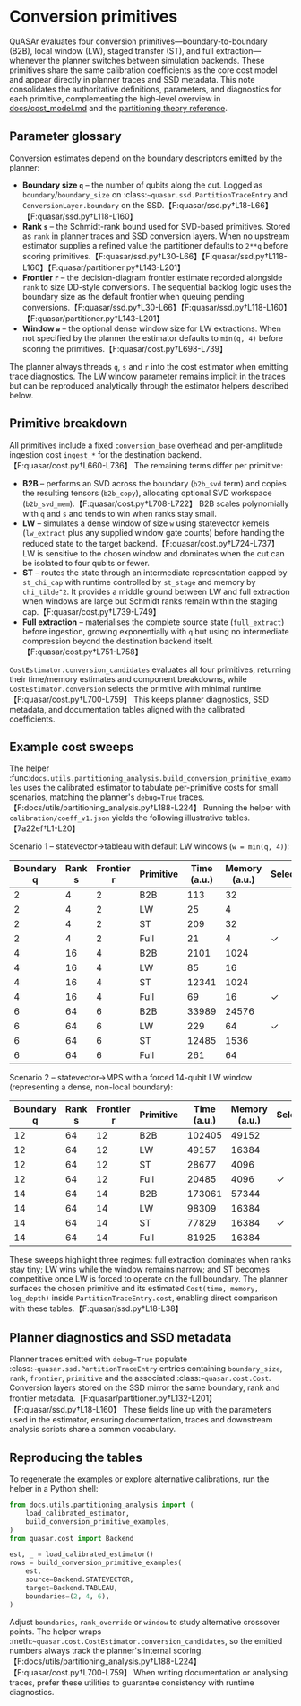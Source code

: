 # Conversion primitives

QuASAr evaluates four conversion primitives—boundary-to-boundary (B2B), local window (LW), staged transfer (ST), and full extraction—whenever the planner switches between simulation backends. These primitives share the same calibration coefficients as the core cost model and appear directly in planner traces and SSD metadata. This note consolidates the authoritative definitions, parameters, and diagnostics for each primitive, complementing the high-level overview in [docs/cost_model.md](cost_model.md) and the [partitioning theory reference](partitioning_theory.md).

## Parameter glossary

Conversion estimates depend on the boundary descriptors emitted by the planner:

- **Boundary size ``q``** – the number of qubits along the cut. Logged as ``boundary``/``boundary_size`` on :class:`~quasar.ssd.PartitionTraceEntry` and ``ConversionLayer.boundary`` on the SSD.【F:quasar/ssd.py†L18-L66】【F:quasar/ssd.py†L118-L160】
- **Rank ``s``** – the Schmidt-rank bound used for SVD-based primitives. Stored as ``rank`` in planner traces and SSD conversion layers. When no upstream estimator supplies a refined value the partitioner defaults to ``2**q`` before scoring primitives.【F:quasar/ssd.py†L30-L66】【F:quasar/ssd.py†L118-L160】【F:quasar/partitioner.py†L143-L201】
- **Frontier ``r``** – the decision-diagram frontier estimate recorded alongside ``rank`` to size DD-style conversions. The sequential backlog logic uses the boundary size as the default frontier when queuing pending conversions.【F:quasar/ssd.py†L30-L66】【F:quasar/ssd.py†L118-L160】【F:quasar/partitioner.py†L143-L201】
- **Window ``w``** – the optional dense window size for LW extractions. When not specified by the planner the estimator defaults to ``min(q, 4)`` before scoring the primitives.【F:quasar/cost.py†L698-L739】

The planner always threads ``q``, ``s`` and ``r`` into the cost estimator when emitting trace diagnostics. The LW window parameter remains implicit in the traces but can be reproduced analytically through the estimator helpers described below.

## Primitive breakdown

All primitives include a fixed ``conversion_base`` overhead and per-amplitude ingestion cost ``ingest_*`` for the destination backend.【F:quasar/cost.py†L660-L736】 The remaining terms differ per primitive:

- **B2B** – performs an SVD across the boundary (``b2b_svd`` term) and copies the resulting tensors (``b2b_copy``), allocating optional SVD workspace (``b2b_svd_mem``).【F:quasar/cost.py†L708-L722】 B2B scales polynomially with ``q`` and ``s`` and tends to win when ranks stay small.
- **LW** – simulates a dense window of size ``w`` using statevector kernels (``lw_extract`` plus any supplied window gate counts) before handing the reduced state to the target backend.【F:quasar/cost.py†L724-L737】 LW is sensitive to the chosen window and dominates when the cut can be isolated to four qubits or fewer.
- **ST** – routes the state through an intermediate representation capped by ``st_chi_cap`` with runtime controlled by ``st_stage`` and memory by ``chi_tilde^2``. It provides a middle ground between LW and full extraction when windows are large but Schmidt ranks remain within the staging cap.【F:quasar/cost.py†L739-L749】
- **Full extraction** – materialises the complete source state (``full_extract``) before ingestion, growing exponentially with ``q`` but using no intermediate compression beyond the destination backend itself.【F:quasar/cost.py†L751-L758】

`CostEstimator.conversion_candidates` evaluates all four primitives, returning their time/memory estimates and component breakdowns, while `CostEstimator.conversion` selects the primitive with minimal runtime.【F:quasar/cost.py†L700-L759】 This keeps planner diagnostics, SSD metadata, and documentation tables aligned with the calibrated coefficients.

## Example cost sweeps

The helper :func:`docs.utils.partitioning_analysis.build_conversion_primitive_examples` uses the calibrated estimator to tabulate per-primitive costs for small scenarios, matching the planner's ``debug=True`` traces.【F:docs/utils/partitioning_analysis.py†L188-L224】 Running the helper with ``calibration/coeff_v1.json`` yields the following illustrative tables.【7a22ef†L1-L20】

Scenario 1 – statevector→tableau with default LW windows (``w = min(q, 4)``):

| Boundary q | Rank s | Frontier r | Primitive | Time (a.u.) | Memory (a.u.) | Selected? |
|---|---|---|---|---|---|---|
| 2 | 4 | 2 | B2B | 113 | 32 | |
| 2 | 4 | 2 | LW | 25 | 4 | |
| 2 | 4 | 2 | ST | 209 | 32 | |
| 2 | 4 | 2 | Full | 21 | 4 | ✓|
| 4 | 16 | 4 | B2B | 2101 | 1024 | |
| 4 | 16 | 4 | LW | 85 | 16 | |
| 4 | 16 | 4 | ST | 12341 | 1024 | |
| 4 | 16 | 4 | Full | 69 | 16 | ✓|
| 6 | 64 | 6 | B2B | 33989 | 24576 | |
| 6 | 64 | 6 | LW | 229 | 64 | ✓|
| 6 | 64 | 6 | ST | 12485 | 1536 | |
| 6 | 64 | 6 | Full | 261 | 64 | |

Scenario 2 – statevector→MPS with a forced 14-qubit LW window (representing a dense, non-local boundary):

| Boundary q | Rank s | Frontier r | Primitive | Time (a.u.) | Memory (a.u.) | Selected? |
|---|---|---|---|---|---|---|
| 12 | 64 | 12 | B2B | 102405 | 49152 | |
| 12 | 64 | 12 | LW | 49157 | 16384 | |
| 12 | 64 | 12 | ST | 28677 | 4096 | |
| 12 | 64 | 12 | Full | 20485 | 4096 | ✓|
| 14 | 64 | 14 | B2B | 173061 | 57344 | |
| 14 | 64 | 14 | LW | 98309 | 16384 | |
| 14 | 64 | 14 | ST | 77829 | 16384 | ✓|
| 14 | 64 | 14 | Full | 81925 | 16384 | |

These sweeps highlight three regimes: full extraction dominates when ranks stay tiny; LW wins while the window remains narrow; and ST becomes competitive once LW is forced to operate on the full boundary. The planner surfaces the chosen primitive and its estimated `Cost(time, memory, log_depth)` inside `PartitionTraceEntry.cost`, enabling direct comparison with these tables.【F:quasar/ssd.py†L18-L38】

## Planner diagnostics and SSD metadata

Planner traces emitted with ``debug=True`` populate :class:`~quasar.ssd.PartitionTraceEntry` entries containing ``boundary_size``, ``rank``, ``frontier``, ``primitive`` and the associated :class:`~quasar.cost.Cost`. Conversion layers stored on the SSD mirror the same boundary, rank and frontier metadata.【F:quasar/partitioner.py†L132-L201】【F:quasar/ssd.py†L18-L160】 These fields line up with the parameters used in the estimator, ensuring documentation, traces and downstream analysis scripts share a common vocabulary.

## Reproducing the tables

To regenerate the examples or explore alternative calibrations, run the helper in a Python shell:

```python
from docs.utils.partitioning_analysis import (
    load_calibrated_estimator,
    build_conversion_primitive_examples,
)
from quasar.cost import Backend

est, _ = load_calibrated_estimator()
rows = build_conversion_primitive_examples(
    est,
    source=Backend.STATEVECTOR,
    target=Backend.TABLEAU,
    boundaries=(2, 4, 6),
)
```

Adjust ``boundaries``, ``rank_override`` or ``window`` to study alternative crossover points. The helper wraps :meth:`~quasar.cost.CostEstimator.conversion_candidates`, so the emitted numbers always track the planner's internal scoring.【F:docs/utils/partitioning_analysis.py†L188-L224】【F:quasar/cost.py†L700-L759】 When writing documentation or analysing traces, prefer these utilities to guarantee consistency with runtime diagnostics.
